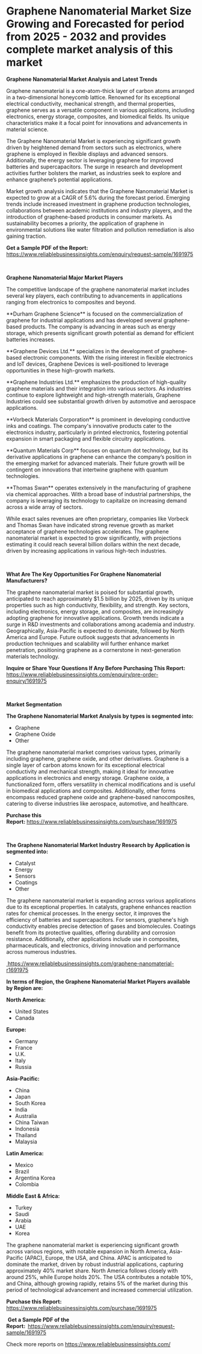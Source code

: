 <p><h1>Graphene Nanomaterial Market Size Growing and Forecasted for period from 2025 - 2032 and provides complete market analysis of this market</h1></p><p><strong>Graphene Nanomaterial Market Analysis and Latest Trends</strong></p>
<p><p>Graphene nanomaterial is a one-atom-thick layer of carbon atoms arranged in a two-dimensional honeycomb lattice. Renowned for its exceptional electrical conductivity, mechanical strength, and thermal properties, graphene serves as a versatile component in various applications, including electronics, energy storage, composites, and biomedical fields. Its unique characteristics make it a focal point for innovations and advancements in material science.</p><p>The Graphene Nanomaterial Market is experiencing significant growth driven by heightened demand from sectors such as electronics, where graphene is employed in flexible displays and advanced sensors. Additionally, the energy sector is leveraging graphene for improved batteries and supercapacitors. The surge in research and development activities further bolsters the market, as industries seek to explore and enhance graphene’s potential applications.</p><p>Market growth analysis indicates that the Graphene Nanomaterial Market is expected to grow at a CAGR of 5.6% during the forecast period. Emerging trends include increased investment in graphene production technologies, collaborations between academic institutions and industry players, and the introduction of graphene-based products in consumer markets. As sustainability becomes a priority, the application of graphene in environmental solutions like water filtration and pollution remediation is also gaining traction.</p></p>
<p><strong>Get a Sample PDF of the Report:&nbsp;</strong> <a href="https://www.reliablebusinessinsights.com/enquiry/request-sample/1691975?utm_campaign=2820&utm_medium=2&utm_source=Github&utm_content=ia&utm_term=31032025&utm_id=graphene-nanomaterial">https://www.reliablebusinessinsights.com/enquiry/request-sample/1691975</a></p>
<p>&nbsp;</p>
<p><strong>Graphene Nanomaterial Major Market Players</strong></p>
<p><p>The competitive landscape of the graphene nanomaterial market includes several key players, each contributing to advancements in applications ranging from electronics to composites and beyond.</p><p>**Durham Graphene Science** is focused on the commercialization of graphene for industrial applications and has developed several graphene-based products. The company is advancing in areas such as energy storage, which presents significant growth potential as demand for efficient batteries increases.</p><p>**Graphene Devices Ltd.** specializes in the development of graphene-based electronic components. With the rising interest in flexible electronics and IoT devices, Graphene Devices is well-positioned to leverage opportunities in these high-growth markets.</p><p>**Graphene Industries Ltd.** emphasizes the production of high-quality graphene materials and their integration into various sectors. As industries continue to explore lightweight and high-strength materials, Graphene Industries could see substantial growth driven by automotive and aerospace applications.</p><p>**Vorbeck Materials Corporation** is prominent in developing conductive inks and coatings. The company's innovative products cater to the electronics industry, particularly in printed electronics, fostering potential expansion in smart packaging and flexible circuitry applications.</p><p>**Quantum Materials Corp** focuses on quantum dot technology, but its derivative applications in graphene can enhance the company’s position in the emerging market for advanced materials. Their future growth will be contingent on innovations that intertwine graphene with quantum technologies.</p><p>**Thomas Swan** operates extensively in the manufacturing of graphene via chemical approaches. With a broad base of industrial partnerships, the company is leveraging its technology to capitalize on increasing demand across a wide array of sectors.</p><p>While exact sales revenues are often proprietary, companies like Vorbeck and Thomas Swan have indicated strong revenue growth as market acceptance of graphene technologies accelerates. The graphene nanomaterial market is expected to grow significantly, with projections estimating it could reach several billion dollars within the next decade, driven by increasing applications in various high-tech industries.</p></p>
<p>&nbsp;</p>
<p><strong>What Are The Key Opportunities For Graphene Nanomaterial Manufacturers?</strong></p>
<p><p>The graphene nanomaterial market is poised for substantial growth, anticipated to reach approximately $1.5 billion by 2025, driven by its unique properties such as high conductivity, flexibility, and strength. Key sectors, including electronics, energy storage, and composites, are increasingly adopting graphene for innovative applications. Growth trends indicate a surge in R&D investments and collaborations among academia and industry. Geographically, Asia-Pacific is expected to dominate, followed by North America and Europe. Future outlook suggests that advancements in production techniques and scalability will further enhance market penetration, positioning graphene as a cornerstone in next-generation materials technology.</p></p>
<p><strong>Inquire or Share Your Questions If Any Before Purchasing This Report:</strong> <a href="https://www.reliablebusinessinsights.com/enquiry/pre-order-enquiry/1691975?utm_campaign=2820&utm_medium=2&utm_source=Github&utm_content=ia&utm_term=31032025&utm_id=graphene-nanomaterial">https://www.reliablebusinessinsights.com/enquiry/pre-order-enquiry/1691975</a></p>
<p>&nbsp;</p>
<p><strong>Market Segmentation</strong></p>
<p><strong>The Graphene Nanomaterial Market Analysis by types is segmented into:</strong></p>
<p><ul><li>Graphene</li><li>Graphene Oxide</li><li>Other</li></ul></p>
<p><p>The graphene nanomaterial market comprises various types, primarily including graphene, graphene oxide, and other derivatives. Graphene is a single layer of carbon atoms known for its exceptional electrical conductivity and mechanical strength, making it ideal for innovative applications in electronics and energy storage. Graphene oxide, a functionalized form, offers versatility in chemical modifications and is useful in biomedical applications and composites. Additionally, other forms encompass reduced graphene oxide and graphene-based nanocomposites, catering to diverse industries like aerospace, automotive, and healthcare.</p></p>
<p><strong>Purchase this Report:&nbsp;</strong><a href="https://www.reliablebusinessinsights.com/purchase/1691975?utm_campaign=2820&utm_medium=2&utm_source=Github&utm_content=ia&utm_term=31032025&utm_id=graphene-nanomaterial">https://www.reliablebusinessinsights.com/purchase/1691975</a></p>
<p>&nbsp;</p>
<p><strong>The Graphene Nanomaterial Market Industry Research by Application is segmented into:</strong></p>
<p><ul><li>Catalyst</li><li>Energy</li><li>Sensors</li><li>Coatings</li><li>Other</li></ul></p>
<p><p>The graphene nanomaterial market is expanding across various applications due to its exceptional properties. In catalysts, graphene enhances reaction rates for chemical processes. In the energy sector, it improves the efficiency of batteries and supercapacitors. For sensors, graphene's high conductivity enables precise detection of gases and biomolecules. Coatings benefit from its protective qualities, offering durability and corrosion resistance. Additionally, other applications include use in composites, pharmaceuticals, and electronics, driving innovation and performance across numerous industries.</p></p>
<p><a href="https://www.reliablebusinessinsights.com/graphene-nanomaterial-r1691975?utm_campaign=2820&utm_medium=2&utm_source=Github&utm_content=ia&utm_term=31032025&utm_id=graphene-nanomaterial">&nbsp;https://www.reliablebusinessinsights.com/graphene-nanomaterial-r1691975</a></p>
<p><strong>In terms of Region, the Graphene Nanomaterial Market Players available by Region are:</strong></p>
<p>
    <p> <strong> North America: </strong>
        <ul>
            <li>United States</li>
            <li>Canada</li>
        </ul>
        </p> 
    <p> <strong> Europe: </strong>
        <ul>
            <li>Germany</li>
            <li>France</li>
            <li>U.K.</li>
            <li>Italy</li>
            <li>Russia</li>
        </ul>
        </p> 
    <p> <strong> Asia-Pacific: </strong>
        <ul>
            <li>China</li>
            <li>Japan</li>
            <li>South Korea</li>
            <li>India</li>
            <li>Australia</li>
            <li>China Taiwan</li>
            <li>Indonesia</li>
            <li>Thailand</li>
            <li>Malaysia</li>
        </ul>
        </p> 
    <p> <strong> Latin America: </strong>
        <ul>
            <li>Mexico</li>
            <li>Brazil</li>
            <li>Argentina Korea</li>
            <li>Colombia</li>
        </ul>
        </p> 
    <p> <strong> Middle East & Africa: </strong>
        <ul>
            <li>Turkey</li>
            <li>Saudi</li>
            <li>Arabia</li>
            <li>UAE</li>
            <li>Korea</li>
        </ul>
    </p>
    </p>
<p><p>The graphene nanomaterial market is experiencing significant growth across various regions, with notable expansion in North America, Asia-Pacific (APAC), Europe, the USA, and China. APAC is anticipated to dominate the market, driven by robust industrial applications, capturing approximately 40% market share. North America follows closely with around 25%, while Europe holds 20%. The USA contributes a notable 10%, and China, although growing rapidly, retains 5% of the market during this period of technological advancement and increased commercial utilization.</p></p>
<p><strong>Purchase this Report: </strong><a href="https://www.reliablebusinessinsights.com/purchase/1691975?utm_campaign=2820&utm_medium=2&utm_source=Github&utm_content=ia&utm_term=31032025&utm_id=graphene-nanomaterial">https://www.reliablebusinessinsights.com/purchase/1691975</a></p>
<p>&nbsp;<strong>Get a Sample PDF of the Report:&nbsp;&nbsp;</strong><a href="https://www.reliablebusinessinsights.com/enquiry/request-sample/1691975?utm_campaign=2820&utm_medium=2&utm_source=Github&utm_content=ia&utm_term=31032025&utm_id=graphene-nanomaterial">https://www.reliablebusinessinsights.com/enquiry/request-sample/1691975</a></p>
<p><strong></strong></p>
<p>Check more reports on <a href="https://www.reliablebusinessinsights.com/?utm_campaign=2820&utm_medium=2&utm_source=Github&utm_content=ia&utm_term=31032025&utm_id=graphene-nanomaterial">https://www.reliablebusinessinsights.com/</a></p>